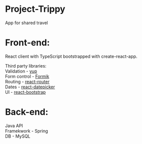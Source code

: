 # Project-Trippy
App for shared travel

# Front-end:
React client with TypeScript bootstrapped with create-react-app.
  
Third party libraries:
<br/>
Validation - [yup](https://github.com/jquense/yup)
<br/>
Form control - [Formik](https://github.com/jaredpalmer/formik)
<br/>
Routing - [react-router](https://github.com/ReactTraining/react-router)
<br/>
Dates - [react-datepicker](https://github.com/Hacker0x01/react-datepicker)
<br/>
UI - [react-bootstrap](https://github.com/react-bootstrap/react-bootstrap)
<br/>

# Back-end:
Java API
<br/>
Framekwork - Spring
<br/>
DB - MySQL
